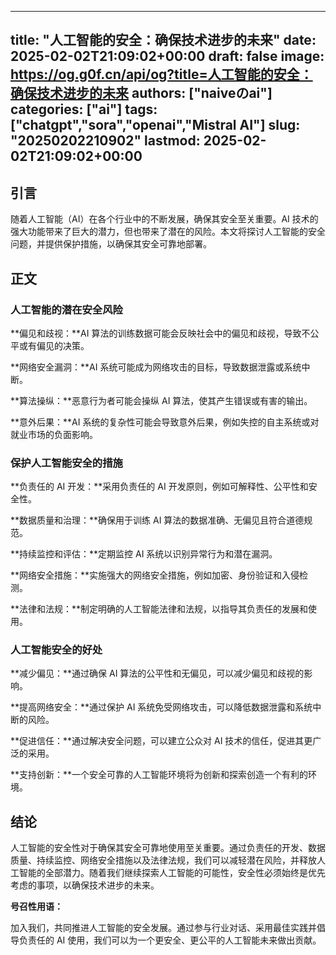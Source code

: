 
---
title: "人工智能的安全：确保技术进步的未来"
date: 2025-02-02T21:09:02+00:00
draft: false
image: https://og.g0f.cn/api/og?title=人工智能的安全：确保技术进步的未来
authors: ["naiveのai"]
categories: ["ai"]
tags: ["chatgpt","sora","openai","Mistral AI"]
slug: "20250202210902"
lastmod: 2025-02-02T21:09:02+00:00
---
## 引言

随着人工智能（AI）在各个行业中的不断发展，确保其安全至关重要。AI 技术的强大功能带来了巨大的潜力，但也带来了潜在的风险。本文将探讨人工智能的安全问题，并提供保护措施，以确保其安全可靠地部署。

## 正文

### 人工智能的潜在安全风险

**偏见和歧视：**AI 算法的训练数据可能会反映社会中的偏见和歧视，导致不公平或有偏见的决策。

**网络安全漏洞：**AI 系统可能成为网络攻击的目标，导致数据泄露或系统中断。

**算法操纵：**恶意行为者可能会操纵 AI 算法，使其产生错误或有害的输出。

**意外后果：**AI 系统的复杂性可能会导致意外后果，例如失控的自主系统或对就业市场的负面影响。

### 保护人工智能安全的措施

**负责任的 AI 开发：**采用负责任的 AI 开发原则，例如可解释性、公平性和安全性。

**数据质量和治理：**确保用于训练 AI 算法的数据准确、无偏见且符合道德规范。

**持续监控和评估：**定期监控 AI 系统以识别异常行为和潜在漏洞。

**网络安全措施：**实施强大的网络安全措施，例如加密、身份验证和入侵检测。

**法律和法规：**制定明确的人工智能法律和法规，以指导其负责任的发展和使用。

### 人工智能安全的好处

**减少偏见：**通过确保 AI 算法的公平性和无偏见，可以减少偏见和歧视的影响。

**提高网络安全：**通过保护 AI 系统免受网络攻击，可以降低数据泄露和系统中断的风险。

**促进信任：**通过解决安全问题，可以建立公众对 AI 技术的信任，促进其更广泛的采用。

**支持创新：**一个安全可靠的人工智能环境将为创新和探索创造一个有利的环境。

## 结论

人工智能的安全性对于确保其安全可靠地使用至关重要。通过负责任的开发、数据质量、持续监控、网络安全措施以及法律法规，我们可以减轻潜在风险，并释放人工智能的全部潜力。随着我们继续探索人工智能的可能性，安全性必须始终是优先考虑的事项，以确保技术进步的未来。

**号召性用语：**

加入我们，共同推进人工智能的安全发展。通过参与行业对话、采用最佳实践并倡导负责任的 AI 使用，我们可以为一个更安全、更公平的人工智能未来做出贡献。